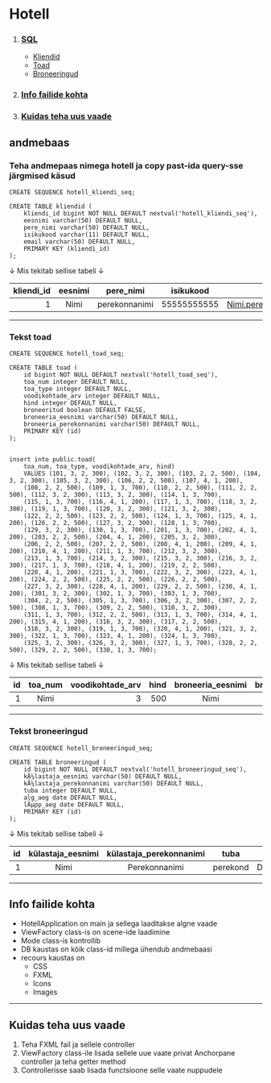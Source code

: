 # Hotell
1. ### [ SQL](https://github.com/KarlJug/hotel/blob/main/README.md#andmebaas)
	- [Kliendid](https://github.com/KarlJug/hotel/blob/main/README.md#teha-andmepaas-nimega-hotell-ja-copy-past-ida-query-sse-j%C3%A4rgmised-k%C3%A4sud)
	- [Toad](https://github.com/KarlJug/hotel/blob/main/README.md#tekst-toad)
	- [Broneeringud](https://github.com/KarlJug/hotel/blob/main/README.md#tekst-broneeringud)
	
2. ### [Info failide kohta](https://github.com/KarlJug/hotel/blob/main/README.md#info-failide-kohta-1)

3. ### [Kuidas teha uus vaade](https://github.com/KarlJug/hotel/blob/main/README.md#kuidas-teha-uus-vaade-1)

## andmebaas

### Teha andmepaas nimega hotell ja copy past-ida query-sse järgmised käsud

```
CREATE SEQUENCE hotell_kliendi_seq;

CREATE TABLE kliendid (
	kliendi_id bigint NOT NULL DEFAULT nextval('hotell_kliendi_seq'),
	eesnimi varchar(50) DEFAULT NULL,
	pere_nimi varchar(50) DEFAULT NULL,
	isikukood varchar(11) DEFAULT NULL,
	email varchar(50) DEFAULT NULL,
	PRIMARY KEY (kliendi_id)
);
```

 &#8595; Mis tekitab sellise tabeli &#8595;

| kliendi_id | eesnimi       | pere_nimi     | isikukood   | email                   |
| ----------:|:-------------:|:-------------:|:-----------:|:-----------------------:|
| 1          | Nimi          | perekonnanimi | 55555555555 | Nimi.perekond@gmail.com |

***

### Tekst toad

```
CREATE SEQUENCE hotell_toad_seq;

CREATE TABLE toad (
	id bigint NOT NULL DEFAULT nextval('hotell_toad_seq'),
	toa_num integer DEFAULT NULL,
	toa_type integer DEFAULT NULL,
	voodikohtade_arv integer DEFAULT NULL,
	hind integer DEFAULT NULL,
	broneeritud boolean DEFAULT FALSE,
	broneeria_eesnimi varchar(50) DEFAULT NULL,
	broneeria_perekonnanimi varchar(50) DEFAULT NULL,
	PRIMARY KEY (id)
);


insert into public.toad(
	toa_num, toa_type, voodikohtade_arv, hind)
	VALUES (101, 3, 2, 300), (102, 3, 2, 300), (103, 2, 2, 500), (104, 3, 2, 300), (105, 3, 2, 300), (106, 2, 2, 500), (107, 4, 1, 200),
    (108, 2, 2, 500), (109, 1, 3, 700), (110, 2, 2, 500), (111, 2, 2, 500), (112, 3, 2, 300), (113, 3, 2, 300), (114, 1, 3, 700),
    (115, 1, 3, 700), (116, 4, 1, 200), (117, 1, 3, 700), (118, 3, 2, 300), (119, 1, 3, 700), (120, 3, 2, 300), (121, 3, 2, 300),
    (122, 2, 2, 500), (123, 2, 2, 500), (124, 1, 3, 700), (125, 4, 1, 200), (126, 2, 2, 500), (127, 3, 2, 300), (128, 1, 3, 700),
    (129, 3, 2, 300), (130, 1, 3, 700), (201, 1, 3, 700), (202, 4, 1, 200), (203, 2, 2, 500), (204, 4, 1, 200), (205, 3, 2, 300),
    (206, 2, 2, 500), (207, 2, 2, 500), (208, 4, 1, 200), (209, 4, 1, 200), (210, 4, 1, 200), (211, 1, 3, 700), (212, 3, 2, 300),
    (213, 1, 3, 700), (214, 3, 2, 300), (215, 3, 2, 300), (216, 3, 2, 300), (217, 1, 3, 700), (218, 4, 1, 200), (219, 2, 2, 500),
    (220, 4, 1, 200), (221, 1, 3, 700), (222, 3, 2, 300), (223, 4, 1, 200), (224, 2, 2, 500), (225, 2, 2, 500), (226, 2, 2, 500),
    (227, 3, 2, 300), (228, 4, 1, 200), (229, 2, 2, 500), (230, 4, 1, 200), (301, 3, 2, 300), (302, 1, 3, 700), (303, 1, 3, 700),
    (304, 2, 2, 500), (305, 1, 3, 700), (306, 3, 2, 300), (307, 2, 2, 500), (308, 1, 3, 700), (309, 2, 2, 500), (310, 3, 2, 300),
    (311, 1, 3, 700), (312, 2, 2, 500), (313, 1, 3, 700), (314, 4, 1, 200), (315, 4, 1, 200), (316, 3, 2, 300), (317, 2, 2, 500),
    (318, 3, 2, 300), (319, 1, 3, 700), (320, 4, 1, 200), (321, 3, 2, 300), (322, 1, 3, 700), (323, 4, 1, 200), (324, 1, 3, 700),
    (325, 3, 2, 300), (326, 3, 2, 300), (327, 1, 3, 700), (328, 2, 2, 500), (329, 2, 2, 500), (330, 1, 3, 700);
```

&#8595; Mis tekitab sellise tabeli &#8595;

| id	 | toa_num       | voodikohtade_arv | hind | broneeria_eesnimi | broneeria_perekonnanimi |
| ------:|:-------------:|-----------------:|-----:|:-----------------:|:-----------------------:|
| 1      | Nimi          | 3                | 500  | Nimi	       | Perekonnanimi	         |

***

### Tekst broneeringud

```
CREATE SEQUENCE hotell_broneeringud_seq;

CREATE TABLE broneeringud (
	id bigint NOT NULL DEFAULT nextval('hotell_broneeringud_seq'),
	kÃ¼lastaja_eesnimi varchar(50) DEFAULT NULL,
	kÃ¼lastaja_perekonnanimi varchar(50) DEFAULT NULL,
	tuba integer DEFAULT NULL,
	alg_aeg date DEFAULT NULL,
	lÃµpp_aeg date DEFAULT NULL,
	PRIMARY KEY (id)
);
```
&#8595; Mis tekitab sellise tabeli &#8595;

| id 	 | külastaja_eesnimi | külastaja_perekonnanimi | tuba          | alg_aeg    | lõpp_aeg   |
| ------:|:-----------------:|:-----------------------:|:-------------:|:----------:|:----------:|
| 1      | Nimi              | Perekonnanimi           | perekond      | DD.MM.YYYY | DD.MM.YYYY |

***

## Info failide kohta

- HotellApplication on main ja sellega laaditakse algne vaade
- ViewFactory class-is on scene-ide laadimine
- Mode class-is kontrollib
- DB kaustas on kõik class-id millega ühendub andmebaasi
- recours kaustas on
	- CSS
	- FXML
	- Icons
	- Images

***

## Kuidas teha uus vaade

1. Teha FXML fail ja sellele controller
2. ViewFactory class-ile lisada sellele uue vaate privat Anchorpane controller ja teha getter method
3. Controllerisse saab lisada functsioone selle vaate nuppudele

